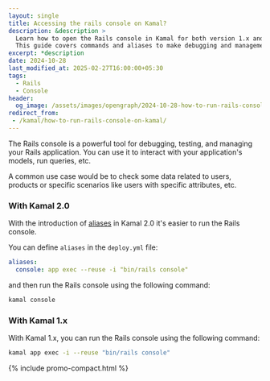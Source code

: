 ```yaml
---
layout: single
title: Accessing the rails console on Kamal?
description: &description >
  Learn how to open the Rails console in Kamal for both version 1.x and 2.0.
  This guide covers commands and aliases to make debugging and management easy. Start exploring your app.
excerpt: *description
date: 2024-10-28
last_modified_at: 2025-02-27T16:00:00+05:30
tags:
  - Rails
  - Console
header:
  og_image: /assets/images/opengraph/2024-10-28-how-to-run-rails-console-on-kamal.png
redirect_from:
 - /kamal/how-to-run-rails-console-on-kamal/
---
```


The Rails console is a powerful tool for debugging, testing, and managing your Rails application. You can use it to interact with your application's models, run queries, etc.

A common use case would be to check some data related to users, products or specific scenarios like users with specific attributes, etc.

### With Kamal 2.0

With the introduction of [aliases](https://kamal-deploy.org/docs/configuration/aliases/) in Kamal 2.0 it's easier to run the Rails console.

You can define `aliases` in the `deploy.yml` file:

```yaml
aliases:
  console: app exec --reuse -i "bin/rails console"
```

and then run the Rails console using the following command:

```bash
kamal console
```

### With Kamal 1.x

With Kamal 1.x, you can run the Rails console using the following command:

```bash
kamal app exec -i --reuse "bin/rails console"
```

{% include promo-compact.html %}
